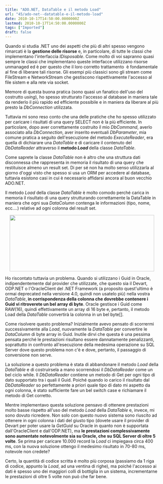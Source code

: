 ```yaml
---
title: "ADO.NET, DataTable e il metodo Load"
url: "45/ado-net--datatable-e-il-metodo-load"
date: 2010-10-17T14:50:00.0000000Z
lastmod: 2010-10-17T14:50:00.0000000Z
tags: ["Imported"]
draft: false
---
```

<p>
	Quando si studia .NET uno dei aspetti che più di altri spesso vengono rimarcati è la <strong>gestione delle risorse</strong> e, in particolare, di tutte le classi che implementano l'interfaccia <em>IDisposable</em>. Come molto di voi sapranno quasi sempre le classi che implementano queste interfacce utilizzano risorse unmanaged ed è per questo che il loro corretto trattamento  è fondamentale al fine di liberare tali risorse. Gli esempi più classici sono gli stream come FileStream e NetworkStream che gestiscono rispettivamente l'accesso al file sistem e alla rete via socket.</p>
<p>
	Memore di questa buona pratica (sono quasi un fanatico dell'uso del costrutto <em>using</em>), ho spesso strutturato l'accesso al database in maniera tale da renderlo il più rapido ed efficiente possibile e in maniera da liberare al più presto la <em>DbConnection </em>utilizzata.</p>
<p>
	Tuttavia mi sono reso conto che una delle pratiche che ho spesso utilizzato per caricare i risultati di una query SELECT non è la più efficiente. In particolare, dopo aver correttamente costruito il mio <em>DbCommand</em>, averlo associato alla <em>DbConnection</em>, aver inserito eventuali <em>DbParameter</em>, mia comune pratica a seguito dell'esecuzione del metodo <em>ExecuteReader</em>, era quella di dichiarare una <em>DataTable </em>e di caricare il contenuto del <em>DbDataReader </em>attraverso il <strong>metodo <em>Load </em></strong>della classe <em>DataTable</em>.</p>
<p>
	Come saprete la classe <em>DataTable </em>non è altro che una struttura dati disconnessa che rappresenta in memoria il risultato di una query che restituisce almeno un result set. Di per sé non ha molto senso utilizzarla al giorno d'oggi visto che spesso si usa un ORM per accedere al database, tuttavia esistono casi in cui è necessario affidarsi ancora al buon vecchio ADO.NET.</p>
<p>
	Il metodo <em>Load </em>della classe <em>DataTable </em>è molto comodo perché carica in memoria il risultato di una query strutturando correttamente la DataTable in maniera che ogni sua <em>DataColumn </em>contenga le informazioni (tipo, nome, ecc....) relative ad ogni colonna del result set.</p>
<p style="text-align: center; ">
	<img alt="" src="/public/image/oracle.jpg" style="width: 475px; height: 185px; " /></p>
<p>
	Ho riscontato tuttavia un problema. Quando si utilizzano i Guid in Oracle, indipendentemente dal provider che utilizzate, che questo sia il Devart, ODP.NET o l'OracleClient del .NET Framework (a proposito quest'ultimo è ormai deprecated nella versione 4.0, quindi non usatelo più) nella vostra <em>DataTable</em>,<strong> in corrispondenza della colonna che dovrebbe contenere i Guid vi ritroverete un bel array di byte</strong>. Oracle gestisce i Guid come RAW(16), quindi effettivamente un array di 16 byte e, pertanto, il metodo Load della <em>DataTable </em>convertirà la colonna in un bel byte[].</p>
<p>
	Come risolvere questo problema? Inizialmente avevo pensato di scorrermi successivamente alla <em>Load</em>, nuovamente la <em>DataTable </em>per convertire le <em>DataColumn </em>di byte array in Guid. Inutile dirvi che questa è una pessima pensata perché le prestazioni risultano essere dannatamente penalizzanti, soprattutto in confronto all'esecuzione della medesima operazione su SQL Server dove questo problema non c'è e dove, pertanto, il passaggio di conversione non serve.</p>
<p>
	La soluzione a questo problema è stata di abbandonare il metodo <em>Load </em>della <em>DataTable </em>e di costruirsela a mano scorrendosi il <em>DbDataReader </em>come un bel ciclo while. Il <em>DbDataReader </em>contiene un metodo di Get per ogni tipo di dato supportato tra i quali il Guid. Poiché quando io carico il risultato dal <em>DbDataReader </em>so perfettamente a priori quale tipo di dato mi aspetto da ogni colonna, è stato sufficiente fare un bel switch case e richiamare il metodo di Get corretto.</p>
<p>
	Mentre implementavo questa soluzione pensavo di ottenere prestazioni molto basse rispetto all'uso del metodo <em>Load </em>della <em>DataTable </em>e, invece, mi sono dovuto ricredere. Non solo con questo nuovo sistema sono riuscito ad ottenere in ogni colonna i dati del giusto tipo (dovete usare il provider di Devart per poter usare la <em>GetGuid </em>su Oracle in quanto non è supportata dall'OracleClient e dall'ODP.NET), ma <strong>le prestazioni complessivamente sono aumentate notevolmente sia su Oracle, che su SQL Server di oltre 5 volte</strong>. Se prima per caricare 10.000 record la <em>Load </em>ci impiegava circa 400 ms, con la nuova soluzione ottengo il medesimo risultato in 70-80 ms, notevole non credete?</p>
<p>
	Certo, la quantità di codice scritta è molto più corposa (passiamo da 1 riga di codice, appunto la <em>Load</em>, ad una ventina di righe), ma poiché l'accesso ai dati è spesso uno dei maggiori colli di bottiglia in un sistema, incrementarne le prestazioni di oltre 5 volte non può che far bene.</p>
